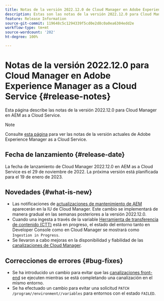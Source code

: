 ```yaml
---
title: Notas de la versión 2022.12.0 de Cloud Manager en Adobe Experience Manager as a Cloud Service
description: Estas son las notas de la versión 2022.12.0 para Cloud Manager en AEM as a Cloud Service.
feature: Release Information
source-git-commit: 119648c5c1294339f5cd0e2d8c0a0ea6304edd2e
workflow-type: tm+mt
source-wordcount: '202'
ht-degree: 100%

---
```



# Notas de la versión 2022.12.0 para Cloud Manager en Adobe Experience Manager as a Cloud Service {#release-notes}

Esta página describe las notas de la versión 2022.12.0 para Cloud Manager en AEM as a Cloud Service.

>[!NOTE]
>
>Consulte [esta página](/help/release-notes/release-notes-cloud/release-notes-current.md) para ver las notas de la versión actuales de Adobe Experience Manager as a Cloud Service.

## Fecha de lanzamiento {#release-date}

La fecha de lanzamiento de Cloud Manager 2022.12.0 en AEM as a Cloud Service es el 29 de noviembre de 2022. La próxima versión está planificada para el 19 de enero de 2023.

## Novedades {#what-is-new}

* Las notificaciones de [actualizaciones de mantenimiento de AEM](/help/overview/what-is-new-and-different.md#aem-updates) aparecerán en la IU de Cloud Manager. Este cambio se implementará de manera gradual en las semanas posteriores a la versión 2022.12.0.
* Cuando una ingesta a través de la variable [Herramienta de transferencia de contenido (CTT)](/help/journey-migration/content-transfer-tool/using-content-transfer-tool/overview-content-transfer-tool.md) está en progreso, el estado del entorno tanto en Developer Console como en Cloud Manager se mostrará como `Ingestion in Progress`.
* Se llevaron a cabo mejoras en la disponibilidad y fiabilidad de las [canalizaciones de Cloud Manager](/help/implementing/cloud-manager/configuring-pipelines/introduction-ci-cd-pipelines.md).

## Correcciones de errores {#bug-fixes}

* Se ha introducido un cambio para evitar que las [canalizaciones front-end](/help/implementing/cloud-manager/configuring-pipelines/introduction-ci-cd-pipelines.md#front-end) se ejecuten mientras se está completando una canalización en el mismo entorno.
* Se ha efectuado un cambio para evitar una solicitud `PATCH /program//environment//variables` para entornos con el estado `FAILED`.
